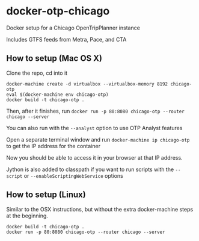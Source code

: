 # docker-otp-chicago
Docker setup for a Chicago OpenTripPlanner instance

Includes GTFS feeds from Metra, Pace, and CTA

## How to setup (Mac OS X)
Clone the repo, cd into it
```
docker-machine create -d virtualbox --virtualbox-memory 8192 chicago-otp
eval $(docker-machine env chicago-otp)
docker build -t chicago-otp .
```

Then, after it finishes, run
`docker run -p 80:8080 chicago-otp --router chicago --server`

You can also run with the `--analyst` option to use OTP Analyst features

Open a separate terminal window and run `docker-machine ip chicago-otp` to get the IP address for the container

Now you should be able to access it in your browser at that IP address.

Jython is also added to classpath if you want to run scripts with the `--script` or
`--enableScriptingWebService` options

## How to setup (Linux)
Similar to the OSX instructions, but without the extra docker-machine steps at the beginning.
```
docker build -t chicago-otp .
docker run -p 80:8080 chicago-otp --router chicago --server
```
